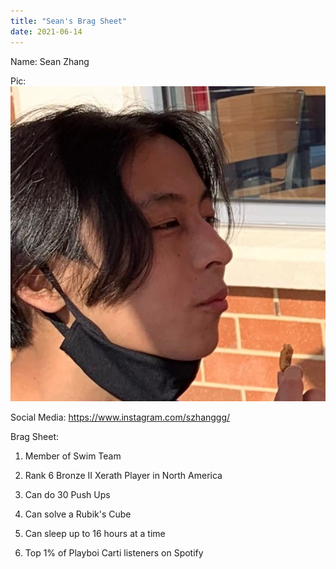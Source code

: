 ```yaml
---
title: "Sean's Brag Sheet"
date: 2021-06-14
---
```


Name: Sean Zhang
 
Pic: ![image](https://github.com/szhang120/github-pages-with-jekyll/blob/main/dog.jpg?raw=true)

Social Media: https://www.instagram.com/szhanggg/

Brag Sheet:

1. Member of Swim Team 

2. Rank 6 Bronze II Xerath Player in North America

3. Can do 30 Push Ups

4. Can solve a Rubik's Cube

5. Can sleep up to 16 hours at a time

6. Top 1% of Playboi Carti listeners on Spotify
